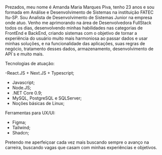 Prezados, meu nome é Amanda Maria Marques Piva, tenho 23 anos e sou formada em Análise e Desenvolvimento de Sistemas na instituição FATEC Itu-SP. Sou Analista de Desenvolvimento de Sistemas Junior na empresa onde atuo. Venho me aprimorando na área de Desenvolvedora FullStack todos os dias, desenvolvendo minhas habilidades nas categorias de FrontEnd e BackEnd, criando sistemas com o objetivo de tornar a experiência do usuário muito mais harmoniosa ao passar dados e usar minhas soluções, e na funcionalidade das aplicações, suas regras de negócio, tratamento desses dados, armazenamento, desenvolvimento de API`s e muito mais.

Tecnologias de atuação:

-React.JS + Next.JS + Typescript;
- Javascript;
- Node.JS;
- .NET Core 0.9;
- MySQL, PostgreSQL e SQLServer;
- Noções básicas de Linux;

Ferramentas para UX/UI:
- Figma;
- Tailwind;
- Shadcn;
  
Pretendo me aperfeiçoar cada vez mais buscando sempre o avanço na carreira, buscando vagas que casam com minhas experiências e objetivos.
